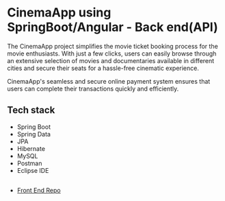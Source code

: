 
# CinemaApp using SpringBoot/Angular - Back end(API)

The CinemaApp project simplifies the movie ticket booking process for the movie enthusiasts. With just a few clicks, users can easily browse through an extensive selection of movies and documentaries available in different cities and secure their seats for a hassle-free cinematic experience.

CinemaApp's seamless and secure online payment system ensures that users can complete their transactions quickly and efficiently. 


## Tech stack
- Spring Boot
- Spring Data
- JPA
- Hibernate
- MySQL
- Postman
- Eclipse IDE


##

 - [Front End Repo](https://github.com/ibtissamNG/cinemaAppFrontend) 
